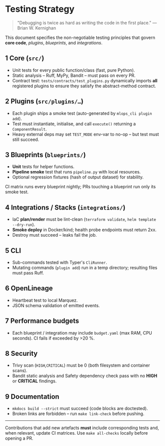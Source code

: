 # Testing Strategy

> "Debugging is twice as hard as writing the code in the first place." — Brian W. Kernighan

This document specifies the non-negotiable testing principles that govern **core code**, *plugins*, *blueprints*, and *integrations*.

## 1  Core (`src/`)
* Unit tests for every public function/class (fast, pure Python).
* Static analysis – Ruff, MyPy, Bandit – must pass on every PR.
* Contract test: `tests/contracts/test_plugins.py` dynamically imports **all** registered plugins to ensure they satisfy the abstract-method contract.

## 2  Plugins (`src/plugins/…`)
* Each plugin ships a smoke test (auto-generated by `mlops_cli plugin add`).
* Test must instantiate, initialise, and call `execute()` returning a `ComponentResult`.
* Heavy external deps may set `TEST_MODE` env-var to no-op – but test must still succeed.

## 3  Blueprints (`blueprints/`)
* **Unit** tests for helper functions.
* **Pipeline smoke** test that runs `pipeline.py` with local resources.
* Optional regression fixtures (hash of output dataset) for stability.

CI matrix runs every blueprint nightly; PRs touching a blueprint run only its smoke test.

## 4  Integrations / Stacks (`integrations/`)
* IaC **plan/render** must be lint-clean (`terraform validate`, `helm template --dry-run`).
* **Smoke deploy** in Docker/kind; health probe endpoints must return 2xx.
* Destroy must succeed – leaks fail the job.

## 5  CLI
* Sub-commands tested with Typer's `CliRunner`.
* Mutating commands (`plugin add`) run in a temp directory; resulting files must pass Ruff.

## 6  OpenLineage
* Heartbeat test to local Marquez.
* JSON schema validation of emitted events.

## 7  Performance budgets
* Each blueprint / integration may include `budget.yaml` (max RAM, CPU seconds). CI fails if exceeded by >20 %.

## 8  Security
* Trivy scan (`HIGH`,`CRITICAL`) must be 0 (both filesystem and container scans).
* Bandit static analysis and Safety dependency check pass with no **HIGH** or **CRITICAL** findings.

## 9  Documentation
* `mkdocs build --strict` must succeed (code blocks are doctested).
* Broken links are forbidden – run `make link-check` before pushing.

---
Contributions that add new artefacts **must** include corresponding tests and, when relevant, update CI matrices. Use `make all-checks` locally before opening a PR.
